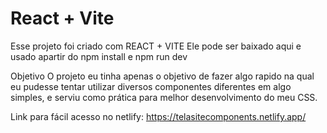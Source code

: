 # React + Vite
Esse projeto foi criado com REACT + VITE 
Ele pode ser baixado aqui e usado apartir do npm install e npm run dev

Objetivo
O projeto eu tinha apenas o objetivo de fazer algo rapido
na qual eu pudesse tentar utilizar diversos componentes diferentes
em algo simples, e serviu como prática para melhor desenvolvimento
do meu CSS.

Link para fácil acesso no netlify: https://telasitecomponents.netlify.app/
